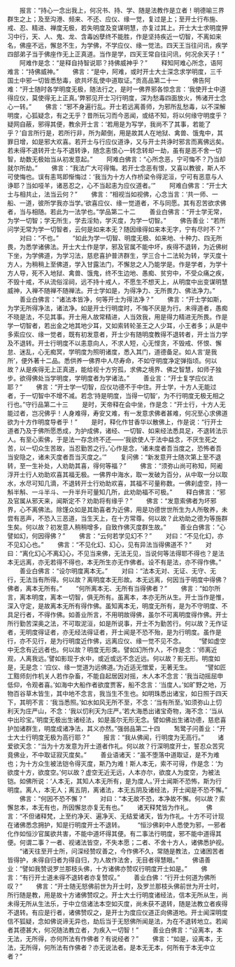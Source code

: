 <!-- { "loadSidebar": true } -->
　　报言：“持心一念出我上，何况书、持、学、随是法教作是立者！明德喻三界群生之上；及至沟港、频来、不还、应仪、缘一觉，复过是上；至开士行布施、戒、忍、精进、禅度无极，若失明度及变谋明慧，亦复过其上。开士大士求明度狎习中行，天、人、鬼、龙、含毒凶孽终不能胜，作是坚持疾近一切智，不离如来名，佛座不远，懈怠不生，为学佛，不学应仪、缘一觉法。四天王当往问讯，疾学四部弟子当于佛座作无上正真道。当作是学，四天王常自往问讯，何况余天子！”
　　阿难作是念：“是释自持智说耶？持佛威神乎？”
　　释知阿难心所念，语阿难言：“持佛威神。”
　　佛言：“是中，阿难，或时开士大士深念求学明度，三千国土中邪一切皆悉愁毒，欲共坏乱使中道取证。”贡高品第二十一
　　佛告阿难：“开士随时各学明度无极，随法行之，是时一佛界邪各惊念言：‘我使开士中道得应仪，莫使得无上正真。’弊邪见开士习行明度，深为愁毒四面放火，怖诸开士念心一转。”
　　佛言：“邪不身遍行乱。开士若远离善师，为邪所乱愁毒，以不深解明度，心狐疑念，有之无乎？昔所玩习而今恶闻，或结不知，将以何缘守明度乎？疑网自蔽，邪得其便，教余开士言：‘若用是为写学，我尚不了其事，若能了乎？’自言所行是，若所行非，所为颠倒，用是故其人在地狱、禽兽、饿鬼中，其罪日增，如是邪大欢喜。若开士与行应仪道诤，又与开士共诤时邪言而离佛远矣。若未得不退转开士与不退转诤，随念恚恨心一转念转却一劫，虽有是恶不舍一切智，劫数无极始当从初发意起。”
　　阿难白佛言：“心所念恶，宁可悔不？乃当却就尔所劫。”
　　佛言：“我法广大可得悔。若开士念恶有恨，又喜以教彼，斯人不可使悔也。误有恚骂即惭悔过：‘我当为十方人作桥梁令得泥洹，宁可有恶意与人诤耶？当如哑羊，诸恶忍之，心不当起恚为应仪道者。’”
　　阿难白佛言：“开士大士与相共止，法当云何？”
　　佛言：“相视当如视佛，心念当言：‘共一师、一船、一道，彼所学我亦当学。’欲喜应仪、缘一觉道者，不与同愿。其有忍苦欲求佛者，当与相随。若此为一法学也。”学品第二十二
　　善业白佛言：“开士学无常，为学一切智；学无所生，学去淫劮，学灭度，为学一切智。”
　　佛告善业：“若所问学无常为学一切智者，云何是如来本无？随因缘得如来本无字，宁有尽时不？”
　　对曰：“不也。”
　　“如此为学一切智、明度无极、如来地、十种力、四无所畏，为悉学诸佛法。开士大士作是学，邪及官属不能中坏，疾得不退转，为近佛树下坐，为学佛道，为学习法，慈悲喜护普济群生，学三合十二法轮为转，学灭度十方人，为稍稍上至佛道，学入甘露法门，不懈怠之人乃能学是。作是学者，为学十方人导，死不入地狱、禽兽、饿鬼，终不生边地、愚痴、贫穷中，不受众痛之疾，不毁十戒，不从流俗淫祠，远不持十戒人，不愿生不想天上，从明度中出变谋明慧威神，入禅不随禅不随禅法。开士学如是，为得净力、无所畏力、佛法净力。”
　　善业白佛言：“诸法本皆净，何等开士为得法净？”
　　佛言：“开士学如斯，为学无所得净法，诸法净。如是开士行明度时，不悔不厌是为行。未得道者，愚痴不晓是法，不见其事。开士用人故常精进，人当效我，用是得力精进无所畏。作是学一切智者，若出金之地其地少耳，又如索转轮圣王之人少耳，小王者多；从是中多索应仪、缘一觉者，既有初发意者，开士少有随明度教得不退转者，开士当力学及不退转。开士行明度不以恚意向人，不求人短，心无悭贪，不毁戒、怀恨、懈怠、迷乱，心无痴冥，学明度为照明诸度，悉入其门，道德备足。如人言‘是我所’，便外著十二品。悉供养一佛界中人尽寿命，不如守明度净定弹指顷。何以故？从是疾得无上正真道，能给视十方穷孤，求佛之境界、佛之智慧，如师子独步。欲得佛处当学明度，学明度者为学诸法。”
　　善业言：“开士复学应仪法耶？”
　　佛言：“开士学一切智，应仪功德不于中住。开士学，十方人无能过者，于一切智中不增不减。若念‘持是明度，当得一切智’，为不行明度无极无相之行也。”守行品第二十三
　　是时，天帝释在会中坐，作是念：“开士行，十方人无能过者，岂况佛乎！人身难得，寿安又难，有一发意求佛者甚难，何况至心求佛道欲为十方作明度导者乎！”
　　是时，释化作甘香华以散佛上，作是说：“行开士道者乃及于佛所愿悉成，为护成佛，诸经、一切智、如来经法悉具足，不退转法示人。有至心索佛，于是法一存念终不还——‘我欲使人于法中益念，不厌生死之苦，以一切众生苦故，当忍勤苦之行。’心作是念，‘诸未度者吾当度之，恐怖者吾当安隐之，诸未灭度者吾当灭度之。’”
　　复问佛：“新发意开士随次第上至不退转，至一生补处，人劝助其喜，得何等福？”
　　佛言：“须弥山尚可称知，阿阇浮开士行人劝助欢喜其福无极。一佛界中海水，取一发破为百分，从中取一分以取水，水尽可知几滴，不退转开士行劝助欢喜，其福不可量称数。一佛刹虚空，持一斛半斛、一斗半斗、一升半升可量知几所，此劝助福不可极。”
　　释白佛言：“邪及官属从邪天来，闻斯定不？劝助将有缘乎？”
　　佛言：“发意索佛者为坏邪界，心不离佛法。除馑众如是其助喜者为近佛，用是功德世世所生为人所敬养，未尝有恶声，不恐入三恶道，当生天上，在十方常尊。何以故？此劝助之德为等施群生矣。何以故？初发意人稍稍增多，自致作佛灭度群生故。”
　　善业白佛言：“心譬如幻，何因得佛？”
　　佛言：“云何若学见幻不？”
　　对曰：“不见化幻，亦不见幻心也。”
　　佛言：“不见化幻、幻心，见有异法当得佛道不？”
　　对曰：“离化幻心不离幻心，不见当来佛，无法无见，当说何等法得耶不得也？是法本无远离，亦无若得不得也，本无所生亦无作佛者。设不有是法，亦不得作佛。”
　　善业白佛言：“设尔明度离本无。”
　　对曰：“法本无对、无证、无守、无行，无法当有所得。何以故？离明度本无形故。本无远离，何因当于明度中得佛？佛者，离本无所有。”
　　“何所离本无、无所有当得佛者？”
　　佛言：“如尔所言，离本明度，离本一切智，俱无所有。虽离本，本亦无所从生。开士当作是惟，深入守定，是故离本无所有得作佛。虽知离本无，明度无所有，是为不守明度、不具足行者，不得作佛。如善业所言，不用明故得佛，虽尔不可离明度得作佛。开士所行勤苦深奥之法，不可取泥洹，如是所说事，开士不为勤苦行。何以故？无作证者，无明度得证者，亦无经法得证者，开士闻是不恐不殆，是为行明度。虽作是行，亦不见行，是为行明度近作佛，远离应仪、缘一觉不见不念。
　　“譬如虚空中无念有近远者也。何以故？明度无形类。譬如幻所作人，不作是念：‘师离近观，人离我远。’譬如影现于水中，或近或远不念近远。何以故？影无形。明度如是，无是念：‘应仪、缘一觉道为远佛道。’为近适无憎爱，无著无生。
　　“譬如匠工黠师刻作机关人若作杂畜，不能自起居因对摇，木人本不念言：‘我当动摇屈申低仰，令观者喜。’如海中大船作者欲度贾客，船不念言：‘当度人。’如旷野之地，万物百谷草木皆生，其中地不念言，我当生不生也。如明珠悉出诸宝，如日照于四天下，其明不言：‘我当悉照。’如水如风无所不至，不念：‘当有所至。’如须弥山上忉利天为庄严山，不念：‘我以忉利天为庄严。’若大海悉出诸宝奇物，海不念：‘当从中出珍宝。’明度无极出生诸经法，如是虽尔无形无念。譬如佛出生诸功德，慈悲喜护加诸群生，明度成诸净法，其义亦然。”强弱品第二十四
　　鹙鹭子问善业：“开士大士行明度无极为高行耶？”
　　报言：“我从佛闻，行明度为无高行。”
　　诸爱欲天念：“当为十方发意为开士道者作礼。何以故？行深明度开士，誓忍众苦究竟佛业，不中取证寂灭度矣。”
　　善业语诸天：“虽不堕落中道取证，是不为难也；为十方众生被法铠令得灭度，斯乃为难！斯人本无，索不可得，作是念：‘为欲度十方，欲度空。’何以故？虚空无近无远，人本亦尔，欲度人为度空，为被法铠。如佛所说：‘人本无，其知人本无所有，是为度人。’开士闻斯不恐怖，斯为行明度。离人，本无人；离五阴，离诸法，本无五阴及诸经法，开士闻是不恐不懈。”
　　佛言：“何因不恐不懈？”
　　对曰：“本无故不恐，本净故不懈。何以故？索懈怠本，本无有也，所因懈怠亦复无有也。”
　　诸天释梵皆为作礼。
　　佛言：“不但诸释梵，上至约净天、遍净天、无结爱诸天，皆为作礼。十方不可计现在诸佛悉念拥护，知是行明度开士不退转。
　　“恒沙佛刹中人悉使为邪，一邪者化作如恒沙官属欲共害，不能中道坏得其便。有二事法行明度，邪不能中道得其便。何谓二事？一者、视诸法皆空，不失本愿；二者、不舍十方人，诸佛悉护视。
　　“诸天往至开士所，问深经赞叹善之，今作佛不久，常随是教法，立诸困苦者皆得护，未得自归者为得自归，为人故作法舍，无目者得慧眼。”
　　佛语善业：“譬如我赞说罗兰那枝头佛，十方诸佛亦赞叹行明度开士如是。”
　　佛言：“有行开士道未得不退转者亦复赞叹。”
　　善业白佛：“行开士何道为佛所叹？”
　　佛言：“开士随无怒佛前世为开士时，及罗兰那枝头佛前世为开士时，所行随是教，用是故十方诸佛赞叹之。开士大士行明度诸经法，信本无所从生，尚未得无所从生法乐，于中立信诸法本空如灭度，尚未获不退转，随是法教立者疾得不退转。有应是行者，诸佛赞叹之，是开士为度应仪道正向佛道地。开士闻深明度信不狐疑，念如佛说谛无异也，劫后当于无怒佛所闻是法，为在不退转地立。若闻者其德甚大，何况随法教立者，为疾入一切智！”
　　善业白佛言：“设离本，本无法，无所得，亦何所法有作佛者？有说经者？”
　　佛言：“如是，设离本，无法，无所得，何所法有作佛者？亦无说法者。是本无无本，何所有于本无中立者？”
